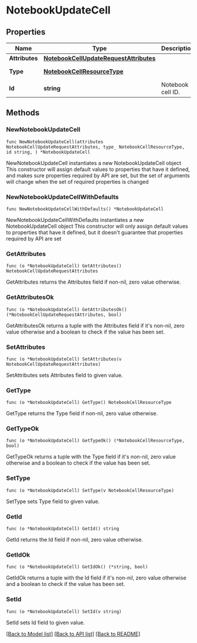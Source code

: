 # NotebookUpdateCell

## Properties

Name | Type | Description | Notes
---- | ---- | ----------- | ------
**Attributes** | [**NotebookCellUpdateRequestAttributes**](NotebookCellUpdateRequestAttributes.md) |  | 
**Type** | [**NotebookCellResourceType**](NotebookCellResourceType.md) |  | [default to NOTEBOOKCELLRESOURCETYPE_NOTEBOOK_CELLS]
**Id** | **string** | Notebook cell ID. | 

## Methods

### NewNotebookUpdateCell

`func NewNotebookUpdateCell(attributes NotebookCellUpdateRequestAttributes, type_ NotebookCellResourceType, id string, ) *NotebookUpdateCell`

NewNotebookUpdateCell instantiates a new NotebookUpdateCell object
This constructor will assign default values to properties that have it defined,
and makes sure properties required by API are set, but the set of arguments
will change when the set of required properties is changed

### NewNotebookUpdateCellWithDefaults

`func NewNotebookUpdateCellWithDefaults() *NotebookUpdateCell`

NewNotebookUpdateCellWithDefaults instantiates a new NotebookUpdateCell object
This constructor will only assign default values to properties that have it defined,
but it doesn't guarantee that properties required by API are set

### GetAttributes

`func (o *NotebookUpdateCell) GetAttributes() NotebookCellUpdateRequestAttributes`

GetAttributes returns the Attributes field if non-nil, zero value otherwise.

### GetAttributesOk

`func (o *NotebookUpdateCell) GetAttributesOk() (*NotebookCellUpdateRequestAttributes, bool)`

GetAttributesOk returns a tuple with the Attributes field if it's non-nil, zero value otherwise
and a boolean to check if the value has been set.

### SetAttributes

`func (o *NotebookUpdateCell) SetAttributes(v NotebookCellUpdateRequestAttributes)`

SetAttributes sets Attributes field to given value.


### GetType

`func (o *NotebookUpdateCell) GetType() NotebookCellResourceType`

GetType returns the Type field if non-nil, zero value otherwise.

### GetTypeOk

`func (o *NotebookUpdateCell) GetTypeOk() (*NotebookCellResourceType, bool)`

GetTypeOk returns a tuple with the Type field if it's non-nil, zero value otherwise
and a boolean to check if the value has been set.

### SetType

`func (o *NotebookUpdateCell) SetType(v NotebookCellResourceType)`

SetType sets Type field to given value.


### GetId

`func (o *NotebookUpdateCell) GetId() string`

GetId returns the Id field if non-nil, zero value otherwise.

### GetIdOk

`func (o *NotebookUpdateCell) GetIdOk() (*string, bool)`

GetIdOk returns a tuple with the Id field if it's non-nil, zero value otherwise
and a boolean to check if the value has been set.

### SetId

`func (o *NotebookUpdateCell) SetId(v string)`

SetId sets Id field to given value.



[[Back to Model list]](../README.md#documentation-for-models) [[Back to API list]](../README.md#documentation-for-api-endpoints) [[Back to README]](../README.md)


